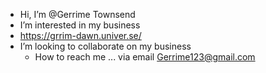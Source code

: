 - Hi, I’m @Gerrime Townsend
- I’m interested in my business 
- https://grrim-dawn.univer.se/
- I’m looking to collaborate on my business 
    - How to reach me ...
    via email 
Gerrime123@gmail.com
